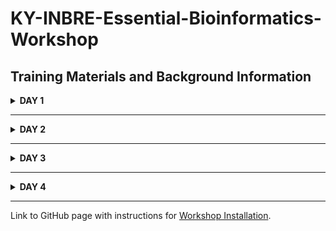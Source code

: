 # KY-INBRE-Essential-Bioinformatics-Workshop
## Training Materials and Background Information 
<details>
<summary><strong>DAY 1</strong></summary>

## PRE-WORKSHOP SURVEY
Please complete the following [Pre-workshop survey](https://nam04.safelinks.protection.outlook.com/?url=https%3A%2F%2Fdocs.google.com%2Fforms%2Fd%2Fe%2F1FAIpQLSc9Wg7b1Vzz-D5bdjEmG955jCwQiMDIelXFvC1YcpiwVC0oWA%2Fviewform%3Fusp%3Dsharing%26ouid%3D111233545817712152156&data=05%7C02%7Cmark.farman%40uky.edu%7C849cb2881507477b935a08ddc3a50579%7C2b30530b69b64457b818481cb53d42ae%7C0%7C0%7C638881835727713398%7CUnknown%7CTWFpbGZsb3d8eyJFbXB0eU1hcGkiOnRydWUsIlYiOiIwLjAuMDAwMCIsIlAiOiJXaW4zMiIsIkFOIjoiTWFpbCIsIldUIjoyfQ%3D%3D%7C0%7C%7C%7C&sdata=aamCFEEiN4fbHdCG8aowh%2FR9Mzppqt2xOHN1ijRaVnY%3D&reserved=0) which seeks information about your academic background, your familiarity with bioinformatics, and motivation for attending the workshop.

### Presentation 1. [Introduction to the Workshop](/LECTURES/Presentation1_Intro.pptx)
Motivation, goals, and workshop structure.
### MODULE 1. Learning to work in the UNIX command line environment
[MODULE1_UNIX Training Manual](https://github.com/actapia/uky-ngs-workshop-user-install/blob/main/docs/nocopy/Module_1_Unix.pdf).

Here is a handy [Unix Cheat Sheet](https://github.com/actapia/uky-ngs-workshop-user-install/blob/main/docs/Unix_Cheat_Sheet.pdf) that includes most of the commands necessary to perform a wide range of bioinformatic data processing tasks.
</details>

---

<details>
<summary><strong>DAY 2</strong></summary>

### MODULE 2. Sequence Quality Assessement and Trimming

### Presentation 2. [Sequence Data: Acquisition and Processing](/LECTURES/Presentation2_Sequences.pptx)

### Activities
We will use [FASTQC](https://www.bioinformatics.babraham.ac.uk/projects/fastqc/) to analyze sequence quality and visualize in a convenient browser. Poor quality sequence, as well as contaminating adaptors, will then be trimmed using [Trimmomatic](http://www.usadellab.org/cms/?page=trimmomatic) ([Bolger et al. 2014](https://academic.oup.com/bioinformatics/article/30/15/2114/2390096). 

#### Resources
[MODULE2_SEQUENCES Training Manual](https://github.com/actapia/uky-ngs-workshop-user-install/blob/main/docs/nocopy/Module_2_Sequences.pdf).

Link to [Illumina Cycle Sequencing Video](https://www.youtube.com/watch?v=fCd6B5HRaZ8).

Link to [ASCII Table](https://i0.wp.com/pediaa.com/wp-content/uploads/2018/08/Difference-Between-ASCII-and-EBCDIC_Figure-1.png?resize=600%2C500).

---

### MODULE 3. De Novo Genome Assembly

### Presentation 3. [Genome Assembly](/LECTURES/Presentation3_Assembly.pptx)

### Activities
First we will explore the use of [Velvet Advisor](https://dna.med.monash.edu/~torsten/velvet_advisor/) to identify a starting k-mer value for assembling a bacterial genome. We will then apply [VelvetOptimiser](https://github.com/tseemann/VelvetOptimiser) to generate assemblies over a range of suitable k-mer values using [velvet](https://github.com/dzerbino/velvet) software ([Zerbino & Birney, 2008](https://pmc.ncbi.nlm.nih.gov/articles/PMC2952100/pdf/nihms-234285.pdf); [Zerbino et al. 2010](https://pmc.ncbi.nlm.nih.gov/articles/PMC2952100/pdf/nihms-234285.pdf)). VelvetOptimiser will report the k-value (as well as other parameters) that produced the "optimal" genome assembly (depending on the criteria we set).

We will then learn how to use [Bandage](http://rrwick.github.io/Bandage/) ([Wick et al. 2015](https://academic.oup.com/bioinformatics/article/31/20/3350/196114)) to explore genome assembly graphs to gain insights into connectivity between genomic contigs that are not accessible from the genome assembly itself.

#### Resources
[MODULE3_GENOME_ASSEMBLY Training Manual](https://github.com/actapia/uky-ngs-workshop-user-install/blob/main/docs/nocopy/Module_3_Assembly.pdf).

</details>

---

<details>
<summary><strong>DAY 3</strong></summary>

### MODULE 4. Sequence Comparison using Local BLAST

### Presentation 4. [BLAST](/LECTURES/Presentation4_BLAST.pptx)

#### Activities
Most participants will be familiar with using [BLAST]([Altshul et al. 1990](https://www.sciencedirect.com/science/article/pii/S0022283605803602?via%3Dihub); [ Camacho et al. 2009](https://bmcbioinformatics.biomedcentral.com/articles/10.1186/1471-2105-10-421)) to search for sequence similarities by using NCBI's [BLAST web portal](https://blast.ncbi.nlm.nih.gov/Blast.cgi). We will first (re)familiarize ourselves with the search capabilities of the online service. Then, we will learn how to perform BLAST searches on a local computer, which allows querying of both remote and local sequence databases.

#### Resources

[MODULE4_BLAST Training Manual](https://github.com/actapia/uky-ngs-workshop-user-install/blob/main/docs/nocopy/Module_4_BLAST.pdf)

Link to the [NCBI BLAST manual](https://www.ncbi.nlm.nih.gov/books/NBK569839/) that explains all available options.

---

### MODULE 5. _De Novo_ Gene Prediction

### Presentation 5. [GENE PREDICTION](/LECTURES/Presentation5_Gene_Prediction.pptx)

### Activities
Here, we will use an existing genome annotation for one strain (FH) of the fungus, _Pyricularia oryzae_ to generate a training set for predicting genes in a second strain (70-15). This training set will be used to generate gene predictions using two software programs, [SNAP](https://github.com/KorfLab/SNAP) ([Korf, 2014](https://bmcbioinformatics.biomedcentral.com/articles/10.1186/1471-2105-5-59)) and [AUGUSTUS](https://github.com/Gaius-Augustus/Augustus) ([Stanke et al. 2006](https://academic.oup.com/nar/article/34/suppl_2/W435/2505582)). Lastly, we will integrate the two gene predictions along with supporting evidence - including BLAST matches to known proteins and RNASeq data - using a program called [MAKER](https://www.yandell-lab.org/software/maker.html) ([Cantarel et al. 2008](https://genome.cshlp.org/content/18/1/188)), which produces a consensus set of gene models.

#### Resources

[MODULE5_GENE_PREDICTION Training Manual](https://github.com/actapia/uky-ngs-workshop-user-install/blob/main/docs/nocopy/Module_5_Gene_Prediction.pdf)
</details>

---

<details>
<summary><strong>DAY 4</strong></summary>
<br>

### MODULES 6 & 7. RNASeq and Variant Calling
### Presentation 6. [RNASeq and Variant Calling](/LECTURES/Presentation6_RNASeq_Variants.pptx)

### Activities
#### Transcript Assembly
Our goal is to perform a reference-guided transcript assembly for _Pyricularia oryzae_. First, we will use [HISAT2](http://daehwankimlab.github.io/hisat2/) ([Siren et al, 2014](https://dl.acm.org/doi/10.1109/TCBB.2013.2297101)) to align RNASeq reads from two strains (70-15 and FR13) to the 70-15 reference assembly. We will then use [Stringtie] (https://github.com/skovaka/stringtie2) ([Pertea et al. 2016](https://www.nature.com/articles/nprot.2016.095)) to assemble transcripts for each of the individual datasets, using the 70-15 reference annotation as a guide. Next, we'll employ the _stringtie merge_ function to merge the individual transcript assemblies into a single, comprehensive set of transcript models.

---

#### Differential Expression Analysis
Once we have generated a comprehensive genome annotatation, we will use it to compare expression levels of the constituent transcripts between _P. oryzae_ colonies growing in liquid culture versus those growing inside rice plants. Typically, the results from Stringtie are analyzed using the [Ballgown](https://git.bioconductor.org/packages/ballgown) ([Frazee et al. 2016](https://pmc.ncbi.nlm.nih.gov/articles/PMC4792117/)) package. However, we could spend a whole day (or more) learning how to work in R. For this reason, we will use the legacy program [cuffdiff](http://cole-trapnell-lab.github.io/cufflinks/cuffdiff/) ([Trapnell et al. 2013](https://pmc.ncbi.nlm.nih.gov/articles/PMC3334321/)), which can be run entirely on the command line and generates a simple, tabular output.

---

#### The Integrated Genomics Viewer
Over the past two daya we have generated a large number of output files: gene predictions, transcript assemblies, RNASeq read alignments, and variant calls. Although we have learned how to query the outputs using the command line, the large volumes of data and the limits of the tabular format makes it hard to conceptualize how these various features are related and are organized. Fortunately, we can visualize and explore the datasets altogether in a graphical "genome browser" that lays out features according to their chromosomal positions. For this exercise, we will use the [Integrated Genomics Viewer (IGV)](https://igv.org) (([Robinson et al. 2011](http://www.nature.com/nbt/journal/v29/n1/abs/nbt.1754.html)) - a free browser that is easy to install and easy to use.

---

## POST-WORKSHOP SURVEY
Please complete the following [Post-workshop survey](https://nam04.safelinks.protection.outlook.com/?url=https%3A%2F%2Fdocs.google.com%2Fforms%2Fd%2Fe%2F1FAIpQLSd8bn31TzFz9-_AezSgmSAPCjdVDJVySRzNLKJYpYx7GE3QTg%2Fviewform%3Fusp%3Dsharing%26ouid%3D111233545817712152156&data=05%7C02%7Cmark.farman%40uky.edu%7C849cb2881507477b935a08ddc3a50579%7C2b30530b69b64457b818481cb53d42ae%7C0%7C0%7C638881835727753645%7CUnknown%7CTWFpbGZsb3d8eyJFbXB0eU1hcGkiOnRydWUsIlYiOiIwLjAuMDAwMCIsIlAiOiJXaW4zMiIsIkFOIjoiTWFpbCIsIldUIjoyfQ%3D%3D%7C0%7C%7C%7C&sdata=7H2GsgXHTGfmtM5X%2FUXZn%2BsZLyMgq7b48ilbuGs4RMw%3D&reserved=0) to let us know how much your understanding of the command line and Bioinformatics Data Analysis has improved after attending the workshop.

---

### Resources

### MODULE 6. Transcript Assembly and Differential Gene Expression Analysis
[MODULE6_RNASEQ Training Manual](https://github.com/actapia/uky-ngs-workshop-user-install/blob/main/docs/nocopy/Module_6_RNAseq.pdf)

### MODULE 7. Identifying Genetic Variants
[MODULE7_VARIANT_CALLING Training Manual](https://github.com/actapia/uky-ngs-workshop-user-install/blob/main/docs/nocopy/Module_7_Variant_Calling.pdf)

### MODULE 8. Visualizing data in a Genome Browser
[MODULE8_IGV Training Manual](https://github.com/actapia/uky-ngs-workshop-user-install/blob/main/docs/nocopy/Module_8_IGV.pdf)

The [General Feature Format](https://gmod.org/wiki/GFF3)

The [SAM/BAM Alignment Format](https://samtools.github.io/hts-specs/SAMv1.pdf)

The [Variant Call Format](https://samtools.github.io/hts-specs/SAMv1.pdf)

[Ballgown Manual] (https://www.bioconductor.org/packages/devel/bioc/manuals/ballgown/man/ballgown.pdf)

</details>



---

Link to GitHub page with instructions for [Workshop Installation](https://github.com/actapia/uky-ngs-workshop-user-install).
